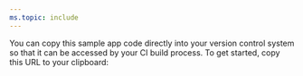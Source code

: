 ```yaml
---
ms.topic: include
---
```


You can copy this sample app code directly into your version control system so that it can be accessed by your CI build process. To get started, copy this URL to your clipboard:
